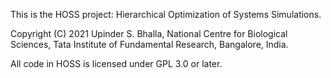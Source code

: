 This is the HOSS project: Hierarchical Optimization of Systems Simulations.

Copyright (C) 2021 Upinder S. Bhalla, National Centre for Biological Sciences,
Tata Institute of Fundamental Research, Bangalore, India.

All code in HOSS is licensed under GPL 3.0 or later.




